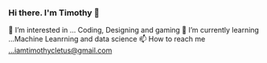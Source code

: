 ### Hi there. I'm Timothy 👋

👀 I’m interested in ... Coding, Designing and gaming
🌱 I’m currently learning ...Machine Leanrning and data science
📫 How to reach me ...iamtimothycletus@gmail.com
